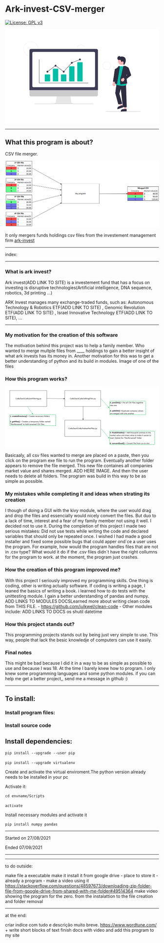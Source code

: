# Ark-invest-CSV-merger

 [![License: GPL v3](https://img.shields.io/badge/License-GPL%20v3-blue.svg)](https://www.gnu.org/licenses/gpl-3.0)

![finances image](https://github.com/tiagomonteiro0715/Ark-invest-CSV-merger/blob/main/docs-image.png)


-----

## What this program is about?

CSV file merger. 

![Diagram explaning my program](https://github.com/tiagomonteiro0715/Ark-invest-CSV-merger/blob/main/diagram-explaining-program.png)

It only mergers funds holdings csv files from the investement management firm [ark-invest](https://ark-funds.com/)

-----

index:


-----

### What is ark invest?

Ark invest(ADD LINK TO SITE) is a investement fund that has a focus on investing is disruptive technologies(Artificial intelligence, DNA sequence, robotics, 3d printing ...)

ARK Invest manages many exchange-traded funds, such as: Autonomous Technology & Robotics ETF(ADD LINK TO SITE) , Genomic Revolution ETF(ADD LINK TO SITE) , Israel Innovative Technology ETF(ADD LINK TO SITE),  ...

-----

### My motivation for the creation of this software

The motivation behind this project was to help a family member. Who wanted to merge multple files from ____ holdings to gain a better insight of what ark invests has its money in. Another motivation for this was to get a better understanding of python and its build in modules. Image of one of the files

### How this program works?

![finances image](https://github.com/tiagomonteiro0715/Ark-invest-CSV-merger/blob/main/program%20diagram.png)

Basicaaly, all csv files wanted to merge are placed on a paste, then you click on the program exe file to run the program. Eventually another folder appears to remove the file merged. This new file containes all companies market value and shares merged. ADD HERE IMAGE.  And then the user needs to delete all folders. The program was build in this way to be as simple as possible. 

### My mistakes while completing it and ideas when strating its creation
I though of doing a GUI with the kivy module, where the user would drag and drop the files and essencially would nicely convert the files. But duo to a lack of time, interest and a fear of my family member not using it well. I decided not to use it. During the completion of this project I made two serious mistakes: Did not use tests while writing the code and declared variables that should only be repeated once. I wished I had made a good installer and fixed some possible bugs that could apper ond´ce a user uses the program. For example, how would the program handles files that are not in .csv type? What would it do if the .csv files didn´t have the right collumns for the program to work. at the moment, the program just  crashes.


### How the creation of this program improved me?
With this project I seriously improved my programming skills. One thing is coding, other is writing actually software. If coding is writing a page, I leaned the basics of writing a book. i learned how to do tests with the unittesting module. I gain a better understanding of pandas and numpy. ADD LINKS TO MODULES DOCSLearned more about writing clean code from THIS FILE. - https://github.com/julkwel/clean-code - 
Other modules include: ADD LINKS TO DOCS
os
shutil
datetime

### How this project stands out?

This programming projects stands out by being just very simple to use. This way, people that lack the besic knowledje of computers can use it easily.

### Final notes

This  might be bad because I did it in a way to be as simple as possible to use and because I was 18. At the time I barely knew how to program. I only knew some programming languages and some python modules. if you can help me get a better project,, send me a message in github :)


-----

## To install:

### Install program files:

### Install source code

## Install dependencies:

```
pip install --upgrade --user pip

pip install --upgrade virtualenv
```

Create and activate the virtual enviroment.The python version already needs to be installed in your pc

Activate it:

```
cd envname/Scripts

activate
```

Install necessary modules and activate it

```
pip install numpy pandas
```

-----

Started on 27/08/2021

Ended 07/09/2021

-----

-----

to do outside:

make file a executable
make it install it from google drive - place to store it - already a program - make a video using it
https://stackoverflow.com/questions/48597673/downloading-zip-folder-file-from-google-drive-from-shared-with-me-folder#49514364
make video showing the program for the zero. from the instalattion to the file creation and folder removal

-----

at the end:

criar indice com tudo e descrição muito breve.
https://www.wordtune.com/ + write short blocks of text
finish docs with video and add this program to my site

